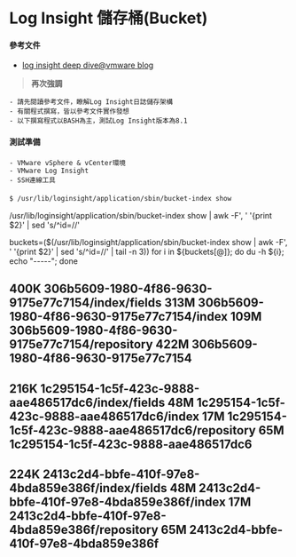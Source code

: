 # Log Insight 儲存桶(Bucket)


#### 參考文件
- [log insight deep dive@vmware blog](https://blogs.vmware.com/management/2020/05/vrealize-log-insight-index-partitions-and-variable-retention-deep-dive.html "請先閱讀")

> **再次強調**

    - 請先閱讀參考文件，瞭解Log Insight日誌儲存架構
    - 有關程式撰寫，皆以參考文件實作發想
    - 以下撰寫程式以BASH為主，測試Log Insight版本為8.1


#### 測試準備

    - VMware vSphere & vCenter環境
    - VMware Log Insight
    - SSH連線工具
 
#### 

```bash
$ /usr/lib/loginsight/application/sbin/bucket-index show
```

/usr/lib/loginsight/application/sbin/bucket-index show | awk -F', ' '{print $2}' | sed 's/^id=//'

buckets=($(/usr/lib/loginsight/application/sbin/bucket-index show | awk -F', ' '{print $2}' | sed 's/^id=//' | tail -n 3))
for i in ${buckets[@]}; do du -h ${i}; echo "-----"; done

400K	306b5609-1980-4f86-9630-9175e77c7154/index/fields
313M	306b5609-1980-4f86-9630-9175e77c7154/index
109M	306b5609-1980-4f86-9630-9175e77c7154/repository
422M	306b5609-1980-4f86-9630-9175e77c7154
-----
216K	1c295154-1c5f-423c-9888-aae486517dc6/index/fields
48M	1c295154-1c5f-423c-9888-aae486517dc6/index
17M	1c295154-1c5f-423c-9888-aae486517dc6/repository
65M	1c295154-1c5f-423c-9888-aae486517dc6
-----
224K	2413c2d4-bbfe-410f-97e8-4bda859e386f/index/fields
48M	2413c2d4-bbfe-410f-97e8-4bda859e386f/index
17M	2413c2d4-bbfe-410f-97e8-4bda859e386f/repository
65M	2413c2d4-bbfe-410f-97e8-4bda859e386f
-----

